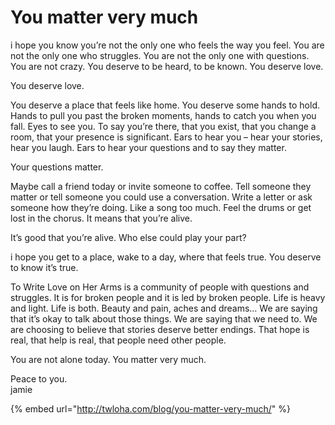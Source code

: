 # You matter very much

i hope you know you’re not the only one who feels the way you feel. You are not the only one who struggles. You are not the only one with questions. You are not crazy. You deserve to be heard, to be known. You deserve love.

You deserve love.

You deserve a place that feels like home. You deserve some hands to hold. Hands to pull you past the broken moments, hands to catch you when you fall. Eyes to see you. To say you’re there, that you exist, that you change a room, that your presence is significant. Ears to hear you – hear your stories, hear you laugh. Ears to hear your questions and to say they matter.

Your questions matter.

Maybe call a friend today or invite someone to coffee. Tell someone they matter or tell someone you could use a conversation. Write a letter or ask someone how they’re doing. Like a song too much. Feel the drums or get lost in the chorus. It means that you’re alive.

It’s good that you’re alive. Who else could play your part?

i hope you get to a place, wake to a day, where that feels true. You deserve to know it’s true.

To Write Love on Her Arms is a community of people with questions and struggles. It is for broken people and it is led by broken people. Life is heavy and light. Life is both. Beauty and pain, aches and dreams… We are saying that it’s okay to talk about those things. We are saying that we need to. We are choosing to believe that stories deserve better endings. That hope is real, that help is real, that people need other people.

You are not alone today. You matter very much.

Peace to you.\
jamie

{% embed url="http://twloha.com/blog/you-matter-very-much/" %}
